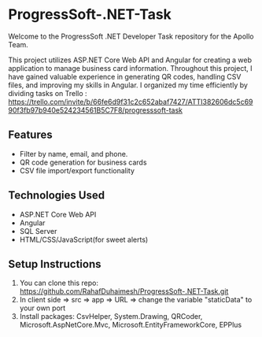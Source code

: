 # ProgressSoft-.NET-Task

Welcome to the ProgressSoft .NET Developer Task repository for the Apollo Team. 

This project utilizes ASP.NET Core Web API and Angular for creating a web application to manage business card information. Throughout this project, I have gained valuable experience in generating QR codes, handling CSV files, and improving my skills in Angular. I organized my time efficiently by dividing tasks on Trello : 
https://trello.com/invite/b/66fe6d9f31c2c652abaf7427/ATTI382606dc5c6990f3fb97b940e524234561B5C7F8/progresssoft-task

## Features
- Filter by name, email, and phone.
- QR code generation for business cards
- CSV file import/export functionality

## Technologies Used
- ASP.NET Core Web API
- Angular
- SQL Server 
- HTML/CSS/JavaScript(for sweet alerts)

## Setup Instructions
1. You can clone this repo: https://github.com/RahafDuhaimesh/ProgressSoft-.NET-Task.git
2. In client side => src => app => URL => change the variable "staticData" to your own port
3. Install packages: CsvHelper, System.Drawing, QRCoder, Microsoft.AspNetCore.Mvc,  Microsoft.EntityFrameworkCore, EPPlus
